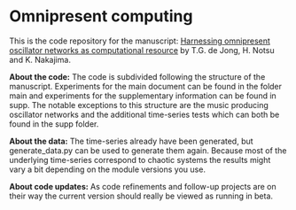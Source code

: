 # Omnipresent computing

This is the code repository for the manuscript: [Harnessing omnipresent oscillator networks as computational resource](https://arxiv.org/abs/2502.04818) by T.G. de Jong, H. Notsu and K. Nakajima. 

**About the code:** The code is subdivided following the structure of the manuscript. Experiments for the main document can be found in the folder main and experiments for the supplementary information can be found in supp. The notable exceptions to this structure are the music producing oscillator networks and the additional time-series tests which can both be found in the supp folder.

**About the data:** The time-series already have been generated, but generate_data.py can be used to generate them again. Because most of the underlying time-series correspond to chaotic systems the results might vary a bit depending on the module versions you use. 

**About code updates:** As code refinements and follow-up projects are on their way the current version should really be viewed as running in beta.

